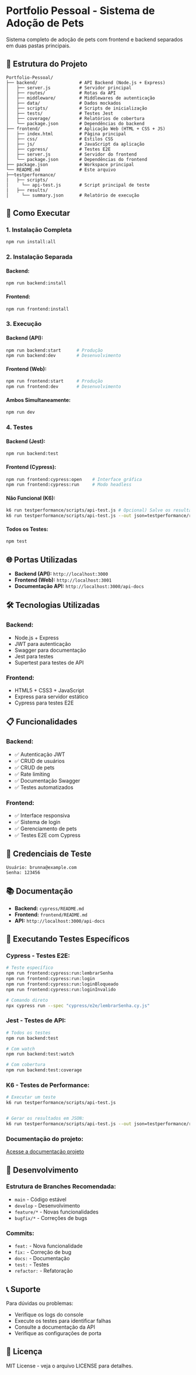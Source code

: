 # Portfolio Pessoal - Sistema de Adoção de Pets

Sistema completo de adoção de pets com frontend e backend separados em duas pastas principais.

## 📁 Estrutura do Projeto

```
Portfolio-Pessoal/
├── backend/                # API Backend (Node.js + Express)
│   ├── server.js           # Servidor principal
│   ├── routes/             # Rotas da API
│   ├── middleware/         # Middlewares de autenticação
│   ├── data/               # Dados mockados
│   ├── scripts/            # Scripts de inicialização
│   ├── tests/              # Testes Jest
│   ├── coverage/           # Relatórios de cobertura
│   └── package.json        # Dependências do backend
├── frontend/               # Aplicação Web (HTML + CSS + JS)
│   ├── index.html          # Página principal
│   ├── css/                # Estilos CSS
│   ├── js/                 # JavaScript da aplicação
│   ├── cypress/            # Testes E2E
│   ├── server.js           # Servidor do frontend
│   └── package.json        # Dependências do frontend
├── package.json            # Workspace principal
└── README.md               # Este arquivo
├──testperformance/
|   ├── scripts/
│     └── api-test.js       # Script principal de teste
|   ├── results/
│     └── summary.json      # Relatório de execução

```

## 🚀 Como Executar

### **1. Instalação Completa**
```bash
npm run install:all
```

### **2. Instalação Separada**

#### **Backend:**
```bash
npm run backend:install
```

#### **Frontend:**
```bash
npm run frontend:install
```

### **3. Execução**

#### **Backend (API):**
```bash
npm run backend:start      # Produção
npm run backend:dev        # Desenvolvimento
```

#### **Frontend (Web):**
```bash
npm run frontend:start     # Produção
npm run frontend:dev       # Desenvolvimento
```

#### **Ambos Simultaneamente:**
```bash
npm run dev
```

### **4. Testes**

#### **Backend (Jest):**
```bash
npm run backend:test
```

#### **Frontend (Cypress):**
```bash
npm run frontend:cypress:open    # Interface gráfica
npm run frontend:cypress:run     # Modo headless
```

#### **Não Funcional (K6):**
```bash
k6 run testperformance/scripts/api-test.js # Opcional) Salve os resultados em JSON:
k6 run testperformance/scripts/api-test.js --out json=testperformance/results/summary.json # Modo headless
```
#### **Todos os Testes:**
```bash
npm test
```

## 🌐 Portas Utilizadas

- **Backend (API):** `http://localhost:3000`
- **Frontend (Web):** `http://localhost:3001`
- **Documentação API:** `http://localhost:3000/api-docs`

## 🛠️ Tecnologias Utilizadas

### **Backend:**
- Node.js + Express
- JWT para autenticação
- Swagger para documentação
- Jest para testes
- Supertest para testes de API

### **Frontend:**
- HTML5 + CSS3 + JavaScript
- Express para servidor estático
- Cypress para testes E2E

## 📋 Funcionalidades

### **Backend:**
- ✅ Autenticação JWT
- ✅ CRUD de usuários
- ✅ CRUD de pets
- ✅ Rate limiting
- ✅ Documentação Swagger
- ✅ Testes automatizados

### **Frontend:**
- ✅ Interface responsiva
- ✅ Sistema de login
- ✅ Gerenciamento de pets
- ✅ Testes E2E com Cypress


## 🔐 Credenciais de Teste

```
Usuário: brunna@example.com
Senha: 123456
```

## 📚 Documentação

- **Backend:** `cypress/README.md`
- **Frontend:** `frontend/README.md`
- **API:** `http://localhost:3000/api-docs`

## 🧪 Executando Testes Específicos

### **Cypress - Testes E2E:**
```bash
# Teste específico
npm run frontend:cypress:run:lembrarSenha
npm run frontend:cypress:run:login
npm run frontend:cypress:run:loginBloqueado
npm run frontend:cypress:run:loginInvalido

# Comando direto
npx cypress run --spec "cypress/e2e/lembrarSenha.cy.js"

```

### **Jest - Testes de API:**
```bash
# Todos os testes
npm run backend:test

# Com watch
npm run backend:test:watch

# Com cobertura
npm run backend:test:coverage
```

### **K6 - Testes de Performance:**
```bash
# Executar um teste
k6 run testperformance/scripts/api-test.js


# Gerar os resultados em JSON:
k6 run testperformance/scripts/api-test.js --out json=testperformance/results/summary.json


```

### **Documentação do projeto:**
[Acesse a documentação projeto](https://github.com/brunnacaroline/Portfolio-Pessoal/wiki)




## 🔧 Desenvolvimento

### **Estrutura de Branches Recomendada:**
- `main` - Código estável
- `develop` - Desenvolvimento
- `feature/*` - Novas funcionalidades
- `bugfix/*` - Correções de bugs

### **Commits:**
- `feat:` - Nova funcionalidade
- `fix:` - Correção de bug
- `docs:` - Documentação
- `test:` - Testes
- `refactor:` - Refatoração

## 📞 Suporte

Para dúvidas ou problemas:
- Verifique os logs do console
- Execute os testes para identificar falhas
- Consulte a documentação da API
- Verifique as configurações de porta

## 📄 Licença

MIT License - veja o arquivo LICENSE para detalhes.
